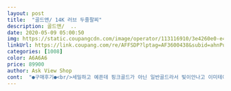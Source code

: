 ```yaml
---
layout: post 
title:  "골드앤/ 14K 러브 두줄팔찌" 
description: 골드앤/  ..
date: 2020-05-09 05:00:50 
img: https://static.coupangcdn.com/image/operator/113116910/3e4260e0-e48d-cfcc-3503-f4ad031da901.jpg 
linkUrl: https://link.coupang.com/re/AFFSDP?lptag=AF3600438&subid=ahnPublicAsk&pageKey=29567617&itemId=113116910&vendorItemId=3054090652&traceid=V0-113-1171859df46359f8 
categories: [1008] 
color: A6A6A6 
price: 89900 
author: Ask View Shop 
cont:  "●구매후기●<br/>세밀하고 예픈데 핑크골드가 아닌 일반골드라서 빛이안나고 이미테이션 물빠진거같이 생겼어요.<br/>쪼매 실망!!<br/>아주 만족합니다  가격대 너무 좋고<br/>이쁘데여~~~~가서 얼른해야징커서 선물했어여~전 17.<br/>5정도였어요ㅠ엉엉.<br/>이뿐데잉<br/>팔에 끼니 예쁘고 맘에 쏙 들어요!<br/>" 
---
```

